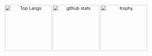 <p align="center">  
    <img alt="Top Langs" height="150px" src="https://github-readme-stats.vercel.app/api/top-langs/?username=citrus1998&layout=compact&count_private=true&show_icons=true&theme=vue-dark" />
    <img alt="github stats" height="150px" src="https://github-readme-stats.vercel.app/api?username=citrus1998&count_private=true&show_icons=true&show_icons=true&theme=vue-dark" />  
    <img alt="trophy" height="150px" src="https://github-profile-trophy.vercel.app/?username=citrus1998&count_private=true&show_icons=true&theme=juicyfresh&column=-1" />
</p>  




<!--  
<center>

    <img src="[https://github-readme-stats.vercel.app/api/top-langs/?username=citrus1998&layout=compact&theme=vue-dark](https://skills.thijs.gg/icons?i=git,vim,docker,c,python,go&theme=dark)" /> 
# Hi there 🍊 
  
### Languages and Skills

<p>
<img src="https://img.shields.io/badge/-Intel-0071C5.svg?logo=intel&style=flat-square">
<img src="https://img.shields.io/badge/-C-2496ED?style=flat-square&logo=C&logoColor=white"/>
<img src="https://img.shields.io/badge/C%23-%23239120.svg?style=flat-square&logo=C-sharp&logoColor=white"/>
<img src="https://img.shields.io/badge/-Python-3776AB?style=flat-square&logo=Python&logoColor=white"/>
<img src="https://img.shields.io/badge/-Java-007396.svg?logo=java&style=flat-square">
<img src="https://img.shields.io/badge/-Android-A4C639.svg?logo=android&style=flat-square">
<img src="https://img.shields.io/badge/-numpy-150458?style=flat-square&logo=numpy&logoColor=white"/>
<img src="https://img.shields.io/badge/-pandas-150458?style=flat-square&logo=pandas&logoColor=white"/>
<img src="https://img.shields.io/badge/-Django-092E20.svg?logo=django&style=flat-square&logoColor=white">
<img src="https://img.shields.io/badge/-PyTorch-EE4C2C?style=flat-square&logo=PyTorch&logoColor=white"/>
<img src="https://img.shields.io/badge/-PHP-150458?style=flat-square&logo=PHP&logoColor=white"/>
<img src="https://img.shields.io/badge/-MySQL-111111?style=flat-square&logo=MySQL&logoColor=white"/>
<img src="https://img.shields.io/badge/-HTML5-EE4C2C?style=flat-square&logo=HTML5&logoColor=white"/>
<img src="https://img.shields.io/badge/-CSS3-1572B6?style=flat-square&logo=CSS3&logoColor=white"/>
<img src="https://img.shields.io/badge/-JavaScript-323330?style=flat-square&logo=JavaScript&logoColor=F7DF1E"/>
<img src="https://img.shields.io/badge/-Visual%20Studio%20Code-23A9F2?style=flat-square&logo=Visual%20Studio%20Code&logoColor=white"/>
<img src="https://img.shields.io/badge/-Vim-11AB00?style=flat-square&logo=Vim&logoColor=white"/>
<img src="https://img.shields.io/badge/-Powershell-5391FE.svg?logo=powershell&style=flat-square">
<img src="https://img.shields.io/badge/-Sublimetext-272822.svg?logo=sublimetext&style=flat-square">
<img src="https://img.shields.io/badge/-LaTex-008080?style=flat-square&logo=LaTex&logoColor=white"/>
<img src="https://img.shields.io/badge/-Github-181717?style=flat-square&logo=GitHub&logoColor=white"/>
<img src="https://img.shields.io/badge/-Git-F44D27?style=flat-square&logo=Git&logoColor=white"/>
<img src="https://img.shields.io/badge/-Docker-2496ED?style=flat-square&logo=Docker&logoColor=white"/>
<img src="https://img.shields.io/badge/-CentOS7-EE4C2C?style=flat-square&logo=centos&logoColor=white"/>
<img src="https://img.shields.io/badge/-Ubuntu18.04-EE4C2C?style=flat-square&logo=ubuntu&logoColor=white"/>
<img src="https://img.shields.io/badge/-Redhat-EE0000.svg?logo=redhat&style=flat-square">
</p>

### Challenges  
<p>
<img src="https://img.shields.io/badge/-Kaggle-20BEFF.svg?logo=kaggle&style=flat-square">
<img src="https://img.shields.io/badge/-Go-76E1FE.svg?logo=go&style=flat-square">
<img src="https://img.shields.io/badge/-Atlassian-0052CC.svg?logo=atlassian&style=flat-square">
<img src="https://img.shields.io/badge/-Microsoftazure-0089D6.svg?logo=microsoftazure&style=flat-square">
</p>

<p align="left"> 
  <img alt="Top Langs" height="150px" src="https://github-readme-stats.vercel.app/api/top-langs/?username=citrus1998&layout=compact&count_private=true&show_icons=true&theme=vue" />
  <img alt="github stats" height="150px" src="https://github-readme-stats.vercel.app/api?username=citrus1998&count_private=true&show_icons=true&show_icons=true&theme=vue" />
</p>  

 
</center>

![](https://github-profile-summary-cards.vercel.app/api/cards/profile-details?username=citrus1998&theme=vue)  
![](https://github-profile-summary-cards.vercel.app/api/cards/repos-per-language?username=citrus1998&theme=vue)
![](https://github-profile-summary-cards.vercel.app/api/cards/most-commit-language?username=citrus1998&theme=vue)  
![](https://github-profile-summary-cards.vercel.app/api/cards/stats?username=citrus1998&theme=vue)
![](https://github-profile-summary-cards.vercel.app/api/cards/productive-time?username=citrus1998&theme=vue)  

-->  

<!--
**citrus1998/citrus1998** is a ✨ _special_ ✨ repository because its `README.md` (this file) appears on your GitHub profile.

Here are some ideas to get you started:

- 🔭 I’m currently working on ...
- 🌱 I’m currently learning ...
- 👯 I’m looking to collaborate on ...
- 🤔 I’m looking for help with ...
- 💬 Ask me about ...
- 📫 How to reach me: ...
- 😄 Pronouns: ...
- ⚡ Fun fact: ...
-->
